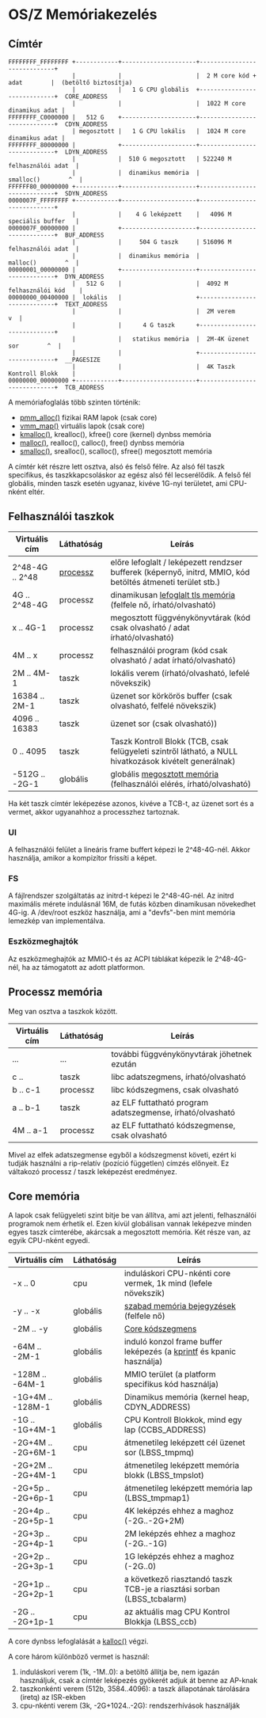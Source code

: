 OS/Z Memóriakezelés
===================

Címtér
------
```
FFFFFFFF_FFFFFFFF +------------+---------------------+-----------------------------+
                  |            |                     |  2 M core kód + adat        |  (betöltő biztosítja)
                  |            |   1 G CPU globális  +-----------------------------+  CORE_ADDRESS
                  |            |                     |  1022 M core dinamikus adat |
FFFFFFFF_C0000000 |   512 G    +---------------------+-----------------------------+  CDYN_ADDRESS
                  | megosztott |   1 G CPU lokális   |  1024 M core dinamikus adat |
FFFFFFFF_80000000 |            +---------------------+-----------------------------+  LDYN_ADDRESS
                  |            |  510 G megosztott   | 522240 M felhasználói adat  |
                  |            |  dinamikus memória  |         smalloc()        ^  |
FFFFFF80_00000000 +------------+---------------------+-----------------------------+  SDYN_ADDRESS
0000007F_FFFFFFFF +------------+---------------------+-----------------------------+
                  |            |    4 G leképzett    |   4096 M speciális buffer   |
0000007F_00000000 |            +---------------------+-----------------------------+  BUF_ADDRESS
                  |            |     504 G taszk     | 516096 M felhasználói adat  |
                  |            |  dinamikus memória  |          malloc()        ^  |
00000001_00000000 |            +---------------------+-----------------------------+  DYN_ADDRESS
                  |   512 G    |                     |  4092 M felhasználói kód    |
00000000_00400000 |  lokális   |                     +-----------------------------+  TEXT_ADDRESS
                  |            |                     |  2M verem                v  |
                  |            |      4 G taszk      +-----------------------------+
                  |            |   statikus memória  |  2M-4K üzenet sor        ^  |
                  |            |                     +-----------------------------+  __PAGESIZE
                  |            |                     |  4K Taszk Kontroll Blokk    |
00000000_00000000 +------------+---------------------+-----------------------------+  TCB_ADDRESS
```

A memóriafoglalás több szinten történik:
 - [pmm_alloc()](https://gitlab.com/bztsrc/osz/tree/master/src/core/pmm.c) fizikai RAM lapok (csak core)
 - [vmm_map()](https://gitlab.com/bztsrc/osz/tree/master/src/core/vmm.c) virtuális lapok (csak core)
 - [kmalloc()](https://gitlab.com/bztsrc/osz/tree/master/src/libc/bztalloc.c), krealloc(), kfree() core (kernel) dynbss memória
 - [malloc()](https://gitlab.com/bztsrc/osz/tree/master/src/libc/bztalloc.c), realloc(), calloc(), free() dynbss memória
 - [smalloc()](https://gitlab.com/bztsrc/osz/tree/master/src/libc/bztalloc.c), srealloc(), scalloc(), sfree() megosztott memória

A címtér két részre lett osztva, alsó és felső félre. Az alsó fél taszk specifikus, és taszkkapcsoláskor az egész alsó fél
lecserélődik. A felső fél globális, minden taszk esetén ugyanaz, kivéve 1G-nyi területet, ami CPU-nként eltér.

Felhasználói taszkok
--------------------

| Virtuális cím    | Láthatóság | Leírás |
| ---------------- | ---------- | ----------- |
| 2^48-4G .. 2^48  | [processz](https://gitlab.com/bztsrc/osz/tree/master/docs/process.md) | előre lefoglalt / leképezett rendzser bufferek (képernyő, initrd, MMIO, kód betöltés átmeneti terület stb.) |
|    4G .. 2^48-4G | processz   | dinamikusan [lefoglalt tls memória](https://gitlab.com/bztsrc/osz/tree/master/src/libc/bztalloc.c) (felfele nő, írható/olvasható) |
|     x .. 4G-1    | processz   | megosztott függvénykönyvtárak (kód csak olvasható / adat írható/olvasható) |
|    4M .. x       | processz   | felhasználói program (kód csak olvasható / adat írható/olvasható) |
|    2M .. 4M-1    | taszk      | lokális verem (írható/olvasható, lefelé növekszik) |
| 16384 .. 2M-1    | taszk      | üzenet sor körkörös buffer (csak olvasható, felfelé növekszik) |
|  4096 .. 16383   | taszk      | üzenet sor (csak olvasható)) |
|     0 .. 4095    | taszk      | Taszk Kontroll Blokk (TCB, csak felügyeleti szintről látható, a NULL hivatkozások kivételt generálnak) |
| -512G .. -2G-1   | globális   | globális [megosztott memória](https://gitlab.com/bztsrc/osz/tree/master/src/libc/bztalloc.c) (felhasználói elérés, írható/olvasható) |

Ha két taszk címtér leképezése azonos, kivéve a TCB-t, az üzenet sort és a vermet, akkor ugyanahhoz a processzhez tartoznak.

### UI

A felhasználói felület a lineáris frame buffert képezi le 2^48-4G-nél. Akkor használja, amikor a kompizítor frissíti a képet.

### FS

A fájlrendszer szolgáltatás az initrd-t képezi le 2^48-4G-nél. Az initrd maximális mérete indulásnál 16M, de futás közben
dinamikusan növekedhet 4G-ig. A /dev/root eszköz használja, ami a "devfs"-ben mint memória lemezkép van implementálva.

### Eszközmeghajtók

Az eszközmeghajtók az MMIO-t és az ACPI táblákat képezik le 2^48-4G-nél, ha az támogatott az adott platformon.

Processz memória
----------------

Meg van osztva a taszkok között.

| Virtuális cím   | Láthatóság | Leírás |
| --------------- | ---------- | ----------- |
|    ...          | ...        | további függvénykönyvtárak jöhetnek ezután |
|    c ..         | taszk      | libc adatszegmens, írható/olvasható |
|    b .. c-1     | processz   | libc kódszegmens, csak olvasható |
|    a .. b-1     | taszk      | az ELF futtatható program adatszegmense, írható/olvasható |
|   4M .. a-1     | processz   | az ELF futtatható kódszegmense, csak olvasható |

Mivel az elfek adatszegmense egyből a kódszegmenst követi, ezért ki tudják használni a rip-relatív (pozíció független) címzés
előnyeit. Ez váltakozó processz / taszk leképezést eredményez.

Core memória
------------

A lapok csak felügyeleti szint bitje be van állítva, ami azt jelenti, felhasználói programok nem érhetik el. Ezen kívül globálisan
vannak leképezve minden egyes taszk címterébe, akárcsak a megosztott memória. Két része van, az egyik CPU-nként egyedi.

| Virtuális cím       | Láthatóság | Leírás |
| ------------------- | ---------- | ----------- |
|     -x .. 0         | cpu        | induláskori CPU-nkénti core vermek, 1k mind (lefele növekszik) |
|     -y .. -x        | globális   | [szabad memória bejegyzések](https://gitlab.com/bztsrc/osz/tree/master/src/core/pmm.c) (felfele nő) |
|    -2M .. -y        | globális   | [Core kódszegmens](https://gitlab.com/bztsrc/osz/tree/master/src/core/main.c) |
|   -64M .. -2M-1     | globális   | induló konzol frame buffer leképezés (a [kprintf](https://gitlab.com/bztsrc/osz/tree/master/src/core/kprintf.c) és kpanic használja) |
|  -128M .. -64M-1    | globális   | MMIO terület (a platform specifikus kód használja) |
| -1G+4M .. -128M-1   | globális   | Dinamikus memória (kernel heap, CDYN_ADDRESS) |
|    -1G .. -1G+4M-1  | globális   | CPU Kontroll Blokkok, mind egy lap (CCBS_ADDRESS) |
| -2G+4M .. -2G+6M-1  | cpu        | átmenetileg leképzett cél üzenet sor (LBSS_tmpmq) |
| -2G+2M .. -2G+4M-1  | cpu        | átmenetileg leképzett memória blokk (LBSS_tmpslot) |
| -2G+5p .. -2G+6p-1  | cpu        | átmenetileg leképzett memória lap (LBSS_tmpmap1) |
| -2G+4p .. -2G+5p-1  | cpu        | 4K leképzés ehhez a maghoz (-2G..-2G+2M) |
| -2G+3p .. -2G+4p-1  | cpu        | 2M leképzés ehhez a maghoz (-2G..-1G) |
| -2G+2p .. -2G+3p-1  | cpu        | 1G leképzés ehhez a maghoz (-2G..0) |
| -2G+1p .. -2G+2p-1  | cpu        | a következő riasztandó taszk TCB-je a riasztási sorban (LBSS_tcbalarm) |
|    -2G .. -2G+1p-1  | cpu        | az aktuális mag CPU Kontrol Blokkja (LBSS_ccb) |

A core dynbss lefoglalását a [kalloc()](https://gitlab.com/bztsrc/osz/tree/master/src/core/core.h) végzi.

A core három különböző vermet is használ:
1. induláskori verem (1k, -1M..0): a betöltő állítja be, nem igazán használjuk, csak a címtér leképezés gyökerét adjuk át benne az AP-knak
2. taszkonkénti verem (512b, 3584..4096): a taszk állapotának tárolására (iretq) az ISR-ekben
3. cpu-nkénti verem (3k, -2G+1024..-2G): rendszerhívások használják

